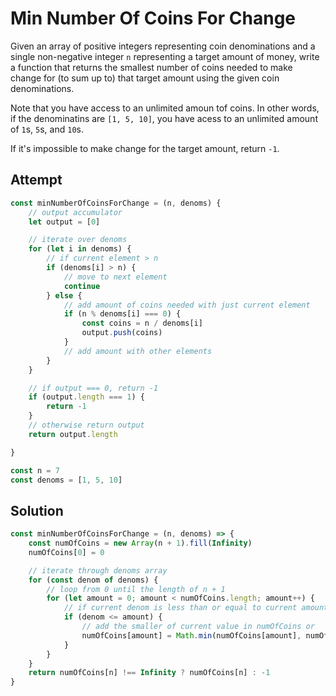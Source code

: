 # Min Number Of Coins For Change
Given an array of positive integers representing coin denominations and a single non-negative integer `n` representing a target amount of money, write a function that returns the smallest number of coins needed to make change for (to sum up to) that target amount using the given coin denominations.

Note that you have access to an unlimited amoun tof coins. In other words, if the denominatins are `[1, 5, 10]`, you have acess to an unlimited amount of `1`s, `5`s, and `10`s.

If it's impossible to make change for the target amount, return `-1`.

## Attempt
```js
const minNumberOfCoinsForChange = (n, denoms) {
    // output accumulator
    let output = [0]

    // iterate over denoms
    for (let i in denoms) {
        // if current element > n
        if (denoms[i] > n) {
            // move to next element
            continue
        } else {
            // add amount of coins needed with just current element
            if (n % denoms[i] === 0) {
                const coins = n / denoms[i]
                output.push(coins)
            }
            // add amount with other elements
        }
    }

    // if output === 0, return -1
    if (output.length === 1) {
        return -1
    }
    // otherwise return output
    return output.length

}

const n = 7
const denoms = [1, 5, 10]
```

## Solution
```js
const minNumberOfCoinsForChange = (n, denoms) => {
    const numOfCoins = new Array(n + 1).fill(Infinity)
    numOfCoins[0] = 0

    // iterate through denoms array
    for (const denom of denoms) {
        // loop from 0 until the length of n + 1
        for (let amount = 0; amount < numOfCoins.length; amount++) {
            // if current denom is less than or equal to current amount
            if (denom <= amount) {
                // add the smaller of current value in numOfCoins or 
                numOfCoins[amount] = Math.min(numOfCoins[amount], numOfCoins[amount - denom] + 1)
            }
        }
    }
    return numOfCoins[n] !== Infinity ? numOfCoins[n] : -1
}
```